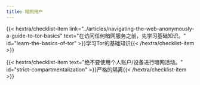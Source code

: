 ```yaml
---
title: 暗网用户
---
```

{{< hextra/checklist-item link="../articles/navigating-the-web-anonymously-a-guide-to-tor-basics" text="在访问任何暗网服务之前，先学习基础知识。" id="learn-the-basics-of-tor" >}}学习Tor的基础知识{{< /hextra/checklist-item >}}

{{< hextra/checklist-item text="绝不要使用个人账户/设备进行暗网活动。" id="strict-compartmentalization" >}}严格的隔离{{< /hextra/checklist-item >}}